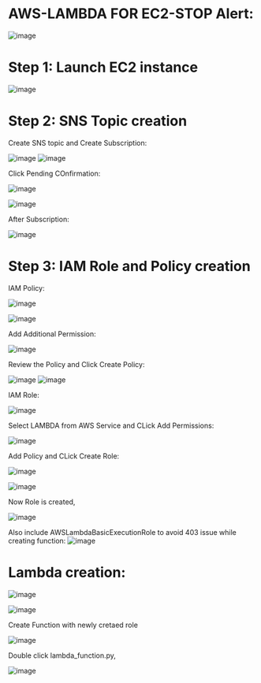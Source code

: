 # AWS-LAMBDA FOR EC2-STOP Alert:

![image](https://user-images.githubusercontent.com/54719289/109043802-b7f1aa00-76f7-11eb-9ae7-f459cf6882ac.png)

# Step 1: Launch EC2 instance

![image](https://user-images.githubusercontent.com/54719289/109044554-8a593080-76f8-11eb-859b-231bf84760de.png)

# Step 2:  SNS Topic creation

  Create SNS topic and Create Subscription:
  
![image](https://user-images.githubusercontent.com/54719289/109042940-c68b9180-76f6-11eb-8029-dceabe0fa69c.png)
![image](https://user-images.githubusercontent.com/54719289/109042869-afe53a80-76f6-11eb-9ebb-2f72ceb659dc.png)

  Click Pending COnfirmation:
  
![image](https://user-images.githubusercontent.com/54719289/109043206-1702ef00-76f7-11eb-87d8-6b6a304f97d5.png)

![image](https://user-images.githubusercontent.com/54719289/109043423-56c9d680-76f7-11eb-9a5b-84442253a212.png)


  After Subscription:
  
 ![image](https://user-images.githubusercontent.com/54719289/109043596-84168480-76f7-11eb-98c1-8f873f05a6e5.png)

  
# Step 3: IAM Role and Policy creation

  IAM Policy:
  
 ![image](https://user-images.githubusercontent.com/54719289/109044500-7c0b1480-76f8-11eb-8b60-c616c8c03e03.png)

 ![image](https://user-images.githubusercontent.com/54719289/109044848-e6bc5000-76f8-11eb-8475-47a0296fc80a.png)

  Add Additional Permission:
  
  ![image](https://user-images.githubusercontent.com/54719289/109045199-4adf1400-76f9-11eb-93b4-b0fd11a87eb8.png)

  Review the Policy and Click Create Policy:
  
  ![image](https://user-images.githubusercontent.com/54719289/109045422-90034600-76f9-11eb-857e-cd5be9470d14.png)
  ![image](https://user-images.githubusercontent.com/54719289/109045564-c04ae480-76f9-11eb-8e5c-e4dfad639fcd.png)

  IAM Role:
  
  ![image](https://user-images.githubusercontent.com/54719289/109045961-38b1a580-76fa-11eb-943f-118ff0f47068.png)

  Select LAMBDA from AWS Service and CLick Add Permissions:
  
  ![image](https://user-images.githubusercontent.com/54719289/109046079-5bdc5500-76fa-11eb-810f-cc4ea02804dc.png)
  
  Add Policy and CLick Create Role:
  
  ![image](https://user-images.githubusercontent.com/54719289/109046405-b5448400-76fa-11eb-85dc-7cbf9c4f4bb8.png)

  ![image](https://user-images.githubusercontent.com/54719289/109046730-179d8480-76fb-11eb-9e53-5e1ecd77575d.png)
  
  Now Role is created,
  
  ![image](https://user-images.githubusercontent.com/54719289/109046897-4287d880-76fb-11eb-924f-9a3c0ed66f40.png)
  
  Also include AWSLambdaBasicExecutionRole to avoid 403 issue while creating function:
  ![image](https://user-images.githubusercontent.com/54719289/109052887-2471a680-7702-11eb-8a15-f2be6f7664af.png)



# Lambda creation:

![image](https://user-images.githubusercontent.com/54719289/109046897-4287d880-76fb-11eb-924f-9a3c0ed66f40.png)

![image](https://user-images.githubusercontent.com/54719289/109049799-aeb80b80-76fe-11eb-9410-78808d90b233.png)

  Create Function with newly cretaed role
 
 ![image](https://user-images.githubusercontent.com/54719289/109227524-768bf800-77e6-11eb-83e4-abde058671d0.png)

  Double click lambda_function.py,

![image](https://user-images.githubusercontent.com/54719289/109227641-a5a26980-77e6-11eb-9a0d-b4c53ab5257e.png)

  



  
  
